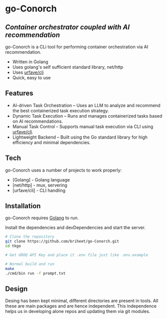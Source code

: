 # go-Conorch

## _Container orchestrator coupled with AI recommendation_

go-Conorch is a CLi tool for performing container orchestration via AI recommendation.

- Written in Golang
- Uses golang's self sufficient standard library, net/http
- Uses [urfave/cli](https://cli.urfave.org/)
- Quick, easy to use

## Features

- AI-driven Task Orchestration – Uses an LLM to analyze and recommend the best containerized task execution strategy.
- Dynamic Task Execution – Runs and manages containerized tasks based on AI recommendations.
- Manual Task Control – Supports manual task execution via CLI using [urfave/cli](https://cli.urfave.org/).
- Lightweight Backend – Built using the Go standard library for high efficiency and minimal dependencies.



## Tech

go-Conorch uses a number of projects to work properly:

- [Golang] - Golang language
- [net/http] - mux, servering
- [urfave/cli] - CLI handling

## Installation

go-Conorch requires [Golang](https://go.dev/) to run.

Install the dependencies and devDependencies and start the server.

```sh
# Clone the repository
git clone https://github.com/briheet/go-Conorch.git
cd tkgo

# Get GROQ API Key and place it .env file just like .env.example

# Normal build and run
make
./cmd/bin run -f prompt.txt
```

## Design

Desing has been kept minimal, different directories are present in tools. All these are main packages and 
are hence independent. This independence helps us in developing alone repos and updating them via git modules.
